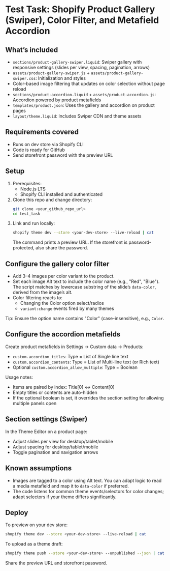 # Test Task: Shopify Product Gallery (Swiper), Color Filter, and Metafield Accordion

## What’s included

- `sections/product-gallery-swiper.liquid`: Swiper gallery with responsive settings (slides per view, spacing, pagination, arrows)
- `assets/product-gallery-swiper.js` + `assets/product-gallery-swiper.css`: Initialization and styles
- Color-based image filtering that updates on color selection without page reload
- `sections/product-accordion.liquid` + `assets/product-accordion.js`: Accordion powered by product metafields
- `templates/product.json`: Uses the gallery and accordion on product pages
- `layout/theme.liquid`: Includes Swiper CDN and theme assets

## Requirements covered

- Runs on dev store via Shopify CLI
- Code is ready for GitHub
- Send storefront password with the preview URL

## Setup

1. Prerequisites:
   - Node.js LTS
   - Shopify CLI installed and authenticated
2. Clone this repo and change directory:
   ```bash
   git clone <your_github_repo_url>
   cd test_task
   ```
3. Link and run locally:
   ```bash
   shopify theme dev --store <your-dev-store> --live-reload | cat
   ```
   The command prints a preview URL. If the storefront is password-protected, also share the password.

## Configure the gallery color filter

- Add 3–4 images per color variant to the product.
- Set each image Alt text to include the color name (e.g., "Red", "Blue"). The script matches by lowercase substring of the slide’s `data-color`, derived from the image’s alt.
- Color filtering reacts to:
  - Changing the Color option select/radios
  - `variant:change` events fired by many themes

Tip: Ensure the option name contains "Color" (case-insensitive), e.g., `Color`.

## Configure the accordion metafields

Create product metafields in Settings → Custom data → Products:

- `custom.accordion_titles`: Type = List of Single line text
- `custom.accordion_contents`: Type = List of Multi-line text (or Rich text)
- Optional `custom.accordion_allow_multiple`: Type = Boolean

Usage notes:

- Items are paired by index: Title[0] ↔ Content[0]
- Empty titles or contents are auto-hidden
- If the optional boolean is set, it overrides the section setting for allowing multiple panels open

## Section settings (Swiper)

In the Theme Editor on a product page:

- Adjust slides per view for desktop/tablet/mobile
- Adjust spacing for desktop/tablet/mobile
- Toggle pagination and navigation arrows

## Known assumptions

- Images are tagged to a color using Alt text. You can adapt logic to read a media metafield and map it to `data-color` if preferred.
- The code listens for common theme events/selectors for color changes; adapt selectors if your theme differs significantly.

## Deploy

To preview on your dev store:

```bash
shopify theme dev --store <your-dev-store> --live-reload | cat
```

To upload as a theme draft:

```bash
shopify theme push --store <your-dev-store> --unpublished --json | cat
```

Share the preview URL and storefront password.
